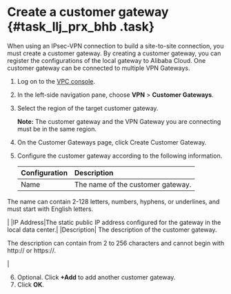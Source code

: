 # Create a customer gateway {#task_llj_prx_bhb .task}

When using an IPsec-VPN connection to build a site-to-site connection, you must create a customer gateway. By creating a customer gateway, you can register the configurations of the local gateway to Alibaba Cloud. One customer gateway can be connected to multiple VPN Gateways.

1.  Log on to the [VPC console](https://partners-intl.aliyun.com/login-required#/vpc). 
2.  In the left-side navigation pane, choose **VPN** \> **Customer Gateways**. 
3.  Select the region of the target customer gateway. 

    **Note:** The customer gateway and the VPN Gateway you are connecting must be in the same region.

4.  On the Customer Gateways page, click Create Customer Gateway. 
5.  Configure the customer gateway according to the following information. 

    |Configuration|Description|
    |:------------|:----------|
    |Name| The name of the customer gateway.

 The name can contain 2-128 letters, numbers, hyphens, or underlines, and must start with English letters.

 |
    |IP Address|The static public IP address configured for the gateway in the local data center.|
    |Description| The description of the customer gateway.

 The description can contain from 2 to 256 characters and cannot begin with http:// or https://.

 |

6.  Optional. Click **+Add** to add another customer gateway. 
7.  Click **OK**. 

